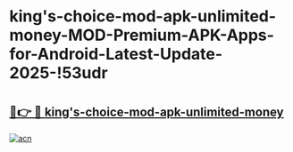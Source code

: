 # king's-choice-mod-apk-unlimited-money-MOD-Premium-APK-Apps-for-Android-Latest-Update-2025-!53udr

# <h2><a href="https://rvop6c.esa.edu.pl?title=king's-choice-mod-apk-unlimited-money&ref=53udr">🔗👉 🔴 king's-choice-mod-apk-unlimited-money</a></h2>

[![acn](https://github.com/user-attachments/assets/0f9c940e-d8b0-45ae-aac7-cd30a18b3e1c)](https://rvop6c.esa.edu.pl?title=king's-choice-mod-apk-unlimited-money&ref=53udr)

